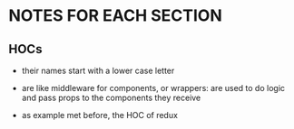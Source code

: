 # NOTES FOR EACH SECTION

## HOCs 

- their names start with a lower case letter

- are like middleware for components, or wrappers: are used to do logic and pass props to the components they receive 

- as example met before, the HOC of redux
